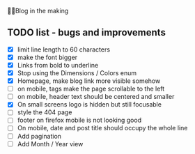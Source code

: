 👷‍♀️Blog in the making

## TODO list - bugs and improvements

- [x] limit line length to 60 characters
- [x] make the font bigger
- [x] Links from bold to underline
- [x] Stop using the Dimensions / Colors enum
- [x] Homepage, make blog link more visible somehow
- [ ] on mobile, tags make the page scrollable to the left
- [ ] on mobile, header text should be centered and smaller
- [x] On small screens logo is hidden but still focusable
- [ ] style the 404 page
- [ ] footer on firefox mobile is not looking good
- [ ] On mobile, date and post title should occupy the whole line
- [ ] Add pagination
- [ ] Add Month / Year view
